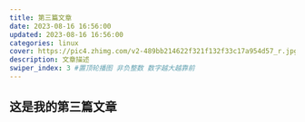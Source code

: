 ```yaml
---
title: 第三篇文章
date: 2023-08-16 16:56:00
updated: 2023-08-16 16:56:00
categories: linux
cover: https://pic4.zhimg.com/v2-489bb214622f321f132f33c17a954d57_r.jpg
description: 文章描述
swiper_index: 3 #置顶轮播图 非负整数 数字越大越靠前
---
```

## 这是我的第三篇文章